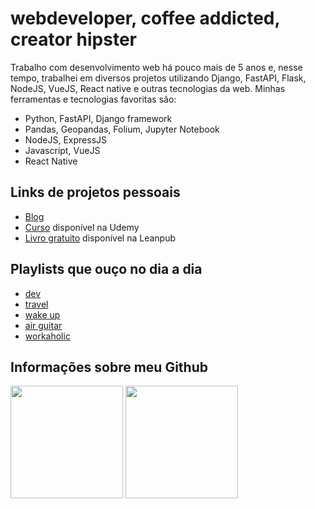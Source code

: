 # webdeveloper, coffee addicted, creator hipster

Trabalho com desenvolvimento web há pouco mais de 5 anos e, nesse tempo, trabalhei em diversos projetos utilizando Django, FastAPI, Flask, NodeJS, VueJS, React native e outras tecnologias da web. Minhas ferramentas e tecnologias favoritas são:

- Python, FastAPI, Django framework
- Pandas, Geopandas, Folium, Jupyter Notebook
- NodeJS, ExpressJS
- Javascript, VueJS
- React Native

## Links de projetos pessoais

- [Blog](https://bit.ly/2Pn9OHQ)
- [Curso](https://bit.ly/3uwIpmC) disponível na Udemy
- [Livro gratuito](https://bit.ly/3pR3Ong) disponível na Leanpub

## Playlists que ouço no dia a dia

- [dev](https://open.spotify.com/playlist/22SW7vJu2XSrSfSXP8kckN?si=09qX4v7SQESOps6ip2ILAQ)
- [travel](https://open.spotify.com/playlist/5FsK70mHNVfi18HHVXhOgb?si=zzqTh3vETSmWI6oXLabv5g)
- [wake up](https://open.spotify.com/playlist/6T7P9Ny240mfEfhhoTEuVo?si=kJ8zV46_SaavgzTdhK17Fg)
- [air guitar](https://open.spotify.com/playlist/6dVmCdjkxbystaxsSMFGD0?si=l0xHKHPlSESHVbMHP3BzWw)
- [workaholic](https://open.spotify.com/playlist/4jOrfDd9hTy7PC0fcjEAeo?si=brsrDeLbR3y0-Gc7d2Dy-g)

## Informações sobre meu Github

<div>
<img height="180em" src="https://github-readme-stats.vercel.app/api?username=tchaguitos&show_icons=true&theme=tokyonight&include_all_commits=true&count_private=true&locale=pt-br"/>

<img height="180em" src="https://github-readme-stats.vercel.app/api/top-langs/?username=tchaguitos&layout=compact&locale=pt-br&show_icons=true&theme=tokyonight&&include_all_commits=true&count_private=true"/>    
</div>
